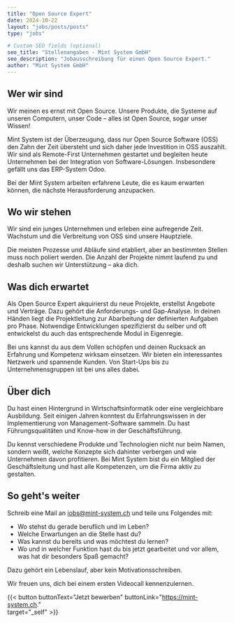 ```yaml
---
title: "Open Source Expert"
date: 2024-10-22
layout: "jobs/posts/posts"
type: "jobs"

# Custom SEO fields (optional)
seo_title: "Stellenangaben - Mint System GmbH"
seo_description: "Jobausschreibung für einen Open Source Expert."
author: "Mint System GmbH"
---
```


## Wer wir sind
Wir meinen es ernst mit Open Source. Unsere Produkte, die Systeme auf unseren Computern, unser Code – alles ist Open Source, sogar unser Wissen!

Mint System ist der Überzeugung, dass nur Open Source Software (OSS) den Zahn der Zeit übersteht und sich daher jede Investition in OSS auszahlt. Wir sind als Remote-First Unternehmen gestartet und begleiten heute Unternehmen bei der Integration von Software-Lösungen. Insbesondere gefällt uns das ERP-System Odoo.

Bei der Mint System arbeiten erfahrene Leute, die es kaum erwarten können, die nächste Herausforderung anzupacken.

## Wo wir stehen
Wir sind ein junges Unternehmen und erleben eine aufregende Zeit. Wachstum und die Verbreitung von OSS sind unsere Hauptziele.

Die meisten Prozesse und Abläufe sind etabliert, aber an bestimmten Stellen muss noch poliert werden. Die Anzahl der Projekte nimmt laufend zu und deshalb suchen wir Unterstützung – aka dich.

## Was dich erwartet
Als Open Source Expert akquirierst du neue Projekte, erstellst Angebote und Verträge. Dazu gehört die Anforderungs- und Gap-Analyse. In deinen Händen liegt die Projektleitung zur Abarbeitung der definierten Aufgaben pro Phase. Notwendige Entwicklungen spezifizierst du selber und oft entwickelst du auch das entsprechende Modul in Eigenregie.

Bei uns kannst du aus dem Vollen schöpfen und deinen Rucksack an Erfahrung und Kompetenz wirksam einsetzen. Wir bieten ein interessantes Netzwerk und spannende Kunden. Von Start-Ups bis zu Unternehmensgruppen ist bei uns alles dabei.

## Über dich
Du hast einen Hintergrund in Wirtschaftsinformatik oder eine vergleichbare Ausbildung. Seit einigen Jahren konntest du Erfahrungswissen in der Implementierung von Management-Software sammeln. Du hast Führungsqualitäten und Know-how in der Geschäftsführung.

Du kennst verschiedene Produkte und Technologien nicht nur beim Namen, sondern weißt, welche Konzepte sich dahinter verbergen und wie Unternehmen davon profitieren. Bei Mint System bist du ein Mitglied der Geschäftsleitung und hast alle Kompetenzen, um die Firma aktiv zu gestalten.

## So geht's weiter
Schreib eine Mail an [iobs@mint-system.ch](mailto:iobs@mint-system.ch) und teile uns Folgendes mit:

- Wo stehst du gerade beruflich und im Leben?
- Welche Erwartungen an die Stelle hast du?
- Was kannst du bereits und was möchtest du lernen?
- Wo und in welcher Funktion hast du bis jetzt gearbeitet und vor allem, was hat dir besonders Spaß gemacht?

Dazu gehört ein Lebenslauf, aber kein Motivationsschreiben.

Wir freuen uns, dich bei einem ersten Videocall kennenzulernen.

{{< button 
    buttonText="Jetzt bewerben" 
    buttonLink="https://mint-system.ch."  
    target="_self"
        >}}